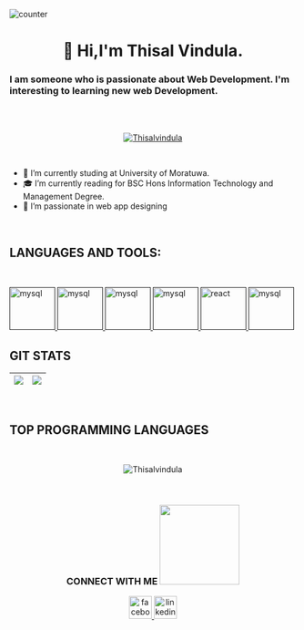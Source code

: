 ![counter](https://en9zihyhtv85u02.m.pipedream.net)
<h1 align="center">👋 Hi,I'm Thisal Vindula.</h1>
<h3>I am someone who is passionate about Web Development. I'm interesting to learning new web Development.</h3>
</br>
</br>
<p align="Center" > <a href="https://github.com/ryo-ma/github-profile-trophy"><img src="https://github-profile-trophy.vercel.app/?username=thisalvindula&&count_private=true&no-bg-true&theme=radical" alt="Thisalvindula" /></a></p>
</br>

- 🏫 I’m currently studing at University of Moratuwa.
- 🎓 I’m currently reading for BSC Hons Information Technology and Management Degree.
- 💞️ I’m passionate in web app designing


</br>

 ## LANGUAGES AND TOOLS:
 
 </br>

<a href="" target="_blank"> <img src="https://www.vectorlogo.zone/logos/w3_html5/w3_html5-icon.svg" alt="mysql" width="80" height="75"/> </a>
<a href="" target="_blank"> <img src="https://www.vectorlogo.zone/logos/getbootstrap/getbootstrap-icon.svg" alt="mysql" width="80" height="75"/> </a>
<a href="" target="_blank"> <img src="https://www.vectorlogo.zone/logos/java/java-icon.svg" alt="mysql" width="80" height="75"/> </a>
<a href="" target="_blank"> <img src="https://www.vectorlogo.zone/logos/nodejs/nodejs-icon.svg" alt="mysql" width="80" height="75"/> </a>
<a href="" target="_blank"> <img src="https://www.vectorlogo.zone/logos/reactjs/reactjs-icon.svg" alt="react" width="80" height="75"/> </a>
<a href="" target="_blank"> <img src="https://www.vectorlogo.zone/logos/mongodb/mongodb-icon.svg" alt="mysql" width="80" height="75"/> </a>


## GIT STATS
<img src="https://github-readme-stats.vercel.app/api?username=thisalvindula&&show_icons=true&count_private=true&theme=radical"/>|<img src="https://github-readme-streak-stats.herokuapp.com/?user=thisalvindula&theme=radical"/>|
|---|---|
</br>

## TOP PROGRAMMING LANGUAGES
</br>
<p align="center"><img align="center"
src="https://github-readme-stats.vercel.app/api/top-langs?username=thisalvindula&show_icons=true&locale=en&layout=compact&theme=radical"alt="Thisalvindula" /></p>

</br>

<h3 align="center"> CONNECT WITH ME <img src="https://media.giphy.com/media/VfDrAEbN7pXdZwDsSC/giphy.gif" height="140">  </h3>
<p align="center">
<a href="https://www.facebook.com/vindula.thisal" target="_blank"> <img src="https://www.vectorlogo.zone/logos/facebook/facebook-official.svg" alt="facebook" width="40" height="40"/> </a>
<a href="http://linkedin.com/in/thisal-vindula-b01a26151"" target="_blank"> <img src="https://www.vectorlogo.zone/logos/linkedin/linkedin-icon.svg" alt="linkedin" width="40" height="40"/> </a>
</p>

           
